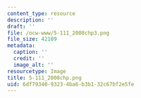 ```yaml
---
content_type: resource
description: ''
draft: ''
file: /ocw-www/5-111_2008chp3.png
file_size: 42109
metadata:
  caption: ''
  credit: ''
  image_alt: ''
resourcetype: Image
title: 5-111_2008chp.png
uid: 6df79340-9323-4ba6-b3b1-32c67bf2e5fe
---
```

